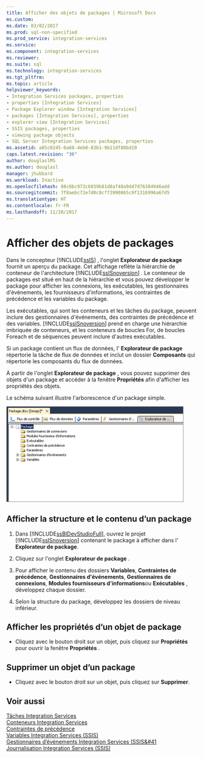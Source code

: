```yaml
---
title: Afficher des objets de packages | Microsoft Docs
ms.custom: 
ms.date: 03/02/2017
ms.prod: sql-non-specified
ms.prod_service: integration-services
ms.service: 
ms.component: integration-services
ms.reviewer: 
ms.suite: sql
ms.technology: integration-services
ms.tgt_pltfrm: 
ms.topic: article
helpviewer_keywords:
- Integration Services packages, properties
- properties [Integration Services]
- Package Explorer window [Integration Services]
- packages [Integration Services], properties
- explorer view [Integration Services]
- SSIS packages, properties
- viewing package objects
- SQL Server Integration Services packages, properties
ms.assetid: a85c0245-0a68-4eb0-83b1-9b11df80bd10
caps.latest.revision: "36"
author: douglaslMS
ms.author: douglasl
manager: jhubbard
ms.workload: Inactive
ms.openlocfilehash: 88c6bc973c6039b81d8af48a9dd7d76304946add
ms.sourcegitcommit: 7f8aebc72e7d0c8cff3990865c9f1316996a67d5
ms.translationtype: HT
ms.contentlocale: fr-FR
ms.lasthandoff: 11/20/2017
---
```

# <a name="view-package-objects"></a>Afficher des objets de packages
  Dans le concepteur [!INCLUDE[ssIS](../includes/ssis-md.md)] , l'onglet **Explorateur de package** fournit un aperçu du package. Cet affichage reflète la hiérarchie de conteneur de l'architecture [!INCLUDE[ssISnoversion](../includes/ssisnoversion-md.md)] . Le conteneur de packages est situé en haut de la hiérarchie et vous pouvez développer le package pour afficher les connexions, les exécutables, les gestionnaires d'événements, les fournisseurs d'informations, les contraintes de précédence et les variables du package.  
  
 Les exécutables, qui sont les conteneurs et les tâches du package, peuvent inclure des gestionnaires d'événements, des contraintes de précédence et des variables. [!INCLUDE[ssISnoversion](../includes/ssisnoversion-md.md)] prend en charge une hiérarchie imbriquée de conteneurs, et les conteneurs de boucles For, de boucles Foreach et de séquences peuvent inclure d'autres exécutables.  
  
 Si un package contient un flux de données, l' **Explorateur de package** répertorie la tâche de flux de données et inclut un dossier **Composants** qui répertorie les composants du flux de données.  
  
 À partir de l'onglet **Explorateur de package** , vous pouvez supprimer des objets d'un package et accéder à la fenêtre **Propriétés** afin d'afficher les propriétés des objets.  
  
 Le schéma suivant illustre l'arborescence d'un package simple.  
  
 ![Capture d’écran de l’onglet Explorateur de package](../integration-services/media/packageexplorer.gif "Capture d’écran de l’onglet Explorateur de package")  
  
## <a name="view-the-package-structure-and-content"></a>Afficher la structure et le contenu d’un package  
  
1.  Dans [!INCLUDE[ssBIDevStudioFull](../includes/ssbidevstudiofull-md.md)], ouvrez le projet [!INCLUDE[ssISnoversion](../includes/ssisnoversion-md.md)] contenant le package à afficher dans l' **Explorateur de package**.  
  
2.  Cliquez sur l'onglet **Explorateur de package** .  
  
3.  Pour afficher le contenu des dossiers **Variables**, **Contraintes de précédence**, **Gestionnaires d'événements**, **Gestionnaires de connexions**, **Modules fournisseurs d'informations**ou **Exécutables** , développez chaque dossier.  
  
4.  Selon la structure du package, développez les dossiers de niveau inférieur.  
  
## <a name="view-the-properties-of-a-package-object"></a>Afficher les propriétés d’un objet de package
  
-   Cliquez avec le bouton droit sur un objet, puis cliquez sur **Propriétés** pour ouvrir la fenêtre **Propriétés** .  
  
## <a name="delete-an-object-in-a-package"></a>Supprimer un objet d’un package  
  
-   Cliquez avec le bouton droit sur un objet, puis cliquez sur **Supprimer**. 
 
## <a name="see-also"></a>Voir aussi  
 [Tâches Integration Services](../integration-services/control-flow/integration-services-tasks.md)   
 [Conteneurs Integration Services](../integration-services/control-flow/integration-services-containers.md)   
 [Contraintes de précédence](../integration-services/control-flow/precedence-constraints.md)   
 [Variables Integration Services &#40;SSIS&#41;](../integration-services/integration-services-ssis-variables.md)   
 [Gestionnaires d’événements Integration Services &#40;SSIS&#41](../integration-services/integration-services-ssis-event-handlers.md)   
 [Journalisation Integration Services &#40;SSIS&#41;](../integration-services/performance/integration-services-ssis-logging.md)  
  
  
